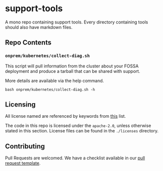 # support-tools
A mono repo containing support tools. Every directory containing tools should also have markdown files.

## Repo Contents
### `onprem/kubernetes/collect-diag.sh`
This script will pull information from the cluster about your FOSSA deployment and produce a tarball that can be shared with support.

More details are available via the help command.
```
bash onprem/kubernetes/collect-diag.sh -h
```

## Licensing
All license named are referenced by keywords from [this](https://docs.github.com/en/repositories/managing-your-repositorys-settings-and-features/customizing-your-repository/licensing-a-repository#searching-github-by-license-type) list.

The code in this repo is licensed under the `apache-2.0`, unless otherwise stated in this section. License files can be found in the `./licenses` directory.

## Contributing
Pull Requests are welcomed. We have a checklist available in our [pull request template](.github/pull_request_template.md).
